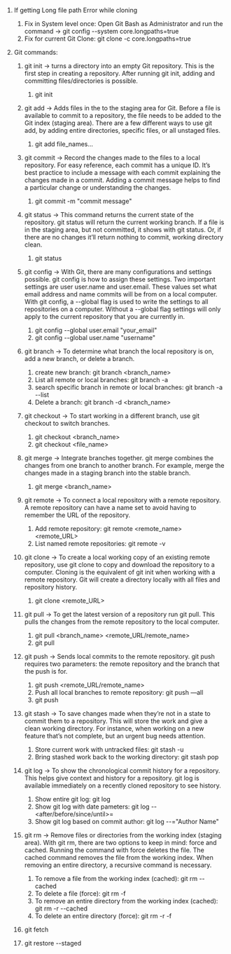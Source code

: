 1. If getting Long file path Error while cloning
    1. Fix in System level once:
        Open Git Bash as Administrator and run the command -> git config --system core.longpaths=true
	2. Fix for current Git Clone:
        git clone -c core.longpaths=true <repo-url>
		
2. Git commands:
    1. git init -> turns a directory into an empty Git repository. This is the first step in creating a repository. After running git init, adding and committing files/directories is possible.
        1. git init

	2. git add -> Adds files in the to the staging area for Git. Before a file is available to commit to a repository, the file needs to be added to the Git index (staging area). There are a few different ways to use git add, by adding entire directories, specific files, or all unstaged files.
		1. git add file_names...

	3. git commit -> Record the changes made to the files to a local repository. For easy reference, each commit has a unique ID. It’s best practice to include a message with each commit explaining the changes made in a commit. Adding a commit message helps to find a particular change or understanding the changes.
		1. git commit -m "commit message"

	4. git status -> This command returns the current state of the repository. git status will return the current working branch. If a file is in the staging area, but not committed, it shows with git status. Or, if there are no changes it’ll return nothing to commit, working directory clean.
        1. git status

	5. git config -> With Git, there are many configurations and settings possible. git config is how to assign these settings. Two important settings are user user.name and user.email. These values set what email address and name commits will be from on a local computer. With git config, a --global flag is used to write the settings to all repositories on a computer. Without a --global flag settings will only apply to the current repository that you are currently in.
		1. git config --global user.email "your_email"
		2. git config --global user.name "username"

    6. git branch -> To determine what branch the local repository is on, add a new branch, or delete a branch.
	    1. create new branch: git branch <branch_name>
		2. List all remote or local branches: git branch -a
		3. search specific branch in remote or local branches: git branch -a --list *<string>*
		4. Delete a branch: git branch -d <branch_name>

    7. git checkout -> To start working in a different branch, use git checkout to switch branches.
	    1. git checkout <branch_name>
		2. git checkout <file_name>

    8. git merge -> Integrate branches together. git merge combines the changes from one branch to another branch. For example, merge the changes made in a staging branch into the stable branch.
        1. git merge <branch_name>

    9. git remote -> To connect a local repository with a remote repository. A remote repository can have a name set to avoid having to remember the URL of the repository.
        1. Add remote repository: git remote <command> <remote_name> <remote_URL>
		2. List named remote repositories: git remote -v

    10. git clone -> To create a local working copy of an existing remote repository, use git clone to copy and download the repository to a computer. Cloning is the equivalent of git init when working with a remote repository. Git will create a directory locally with all files and repository history.
        1. git clone <remote_URL>
		
    11. git pull -> To get the latest version of a repository run git pull. This pulls the changes from the remote repository to the local computer.
        1. git pull <branch_name> <remote_URL/remote_name>
		2. git pull 
		
    12. git push -> Sends local commits to the remote repository. git push requires two parameters: the remote repository and the branch that the push is for.
        1. git push <remote_URL/remote_name> <branch>
		2. Push all local branches to remote repository: git push —all
		3. git push
		
    13. git stash -> To save changes made when they’re not in a state to commit them to a repository. This will store the work and give a clean working directory. For instance, when working on a new feature that’s not complete, but an urgent bug needs attention.
        1. Store current work with untracked files: git stash -u
		2. Bring stashed work back to the working directory: git stash pop
		
    14. git log -> To show the chronological commit history for a repository. This helps give context and history for a repository. git log is available immediately on a recently cloned repository to see history.
        1. Show entire git log: git log
		2. Show git log with date pameters: git log --<after/before/since/until>=<date>
		3. Show git log based on commit author: git log --<author>="Author Name"
		
    15. git rm -> Remove files or directories from the working index (staging area). With git rm, there are two options to keep in mind: force and cached. Running the command with force deletes the file. The cached command removes the file from the working index. When removing an entire directory, a recursive command is necessary.
        1. To remove a file from the working index (cached): git rm --cached <file name>
		2. To delete a file (force): git rm -f <file name>
		3. To remove an entire directory from the working index (cached): git rm -r --cached <directory name>
		4. To delete an entire directory (force): git rm -r -f <file name>
		
    16. git fetch
	
    17. git restore --staged <file>